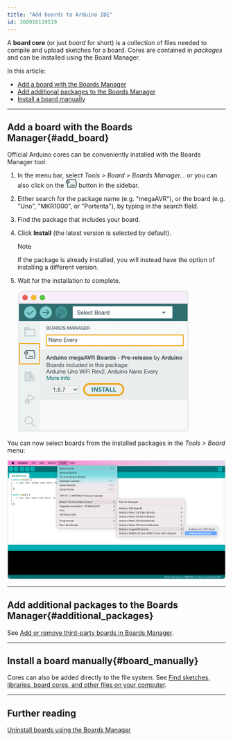 ```yaml
---
title: "Add boards to Arduino IDE"
id: 360016119519
---
```


A **board core** (or just _board_ for short) is a collection of files needed to compile and upload sketches for a board. Cores are contained in _packages_ and can be installed using the Board Manager.

In this article:

- [Add a board with the Boards Manager](#add_board)
- [Add additional packages to the Boards Manager](#additional_packages)
- [Install a board manually](#board_manually)

---

## Add a board with the Boards Manager{#add_board}

Official Arduino cores can be conveniently installed with the Boards Manager tool.

1. In the menu bar, select _Tools > Board > Boards Manager..._ or you can also click on the ![Boards Manager icon](img/symbol_board.png) button in the sidebar.

2. Either search for the package name (e.g. "megaAVR"), or the board (e.g. "Uno", "MKR1000", or "Portenta"), by typing in the search field.

3. Find the package that includes your board.

4. Click **Install** (the latest version is selected by default).

   > [!NOTE]
   > If the package is already installed, you will instead have the option of installing a different version.

5. Wait for the installation to complete.

   ![Board Manager](img/board-manager-install-ide2.png)

You can now select boards from the installed packages in the _Tools > Board_ menu:

![Selecting Arduino Nano Every from the megaAVR package in Arduino IDE.](img/ide_menu_tools_board_megaAVR_nano_every.png)

---

## Add additional packages to the Boards Manager{#additional_packages}

See [Add or remove third-party boards in Boards Manager](https://support.arduino.cc/hc/en-us/articles/360016466340-Add-or-remove-third-party-boards-in-Boards-Manager).

---

## Install a board manually{#board_manually}

Cores can also be added directly to the file system. See [Find sketches, libraries, board cores, and other files on your computer](https://support.arduino.cc/hc/en-us/articles/4415103213714-Find-sketches-libraries-board-cores-and-other-files-on-your-computer#boards).

---

## Further reading

[Uninstall boards using the Boards Manager](https://support.arduino.cc/hc/en-us/articles/4407225360018-Uninstall-boards-using-the-Boards-Manager)
